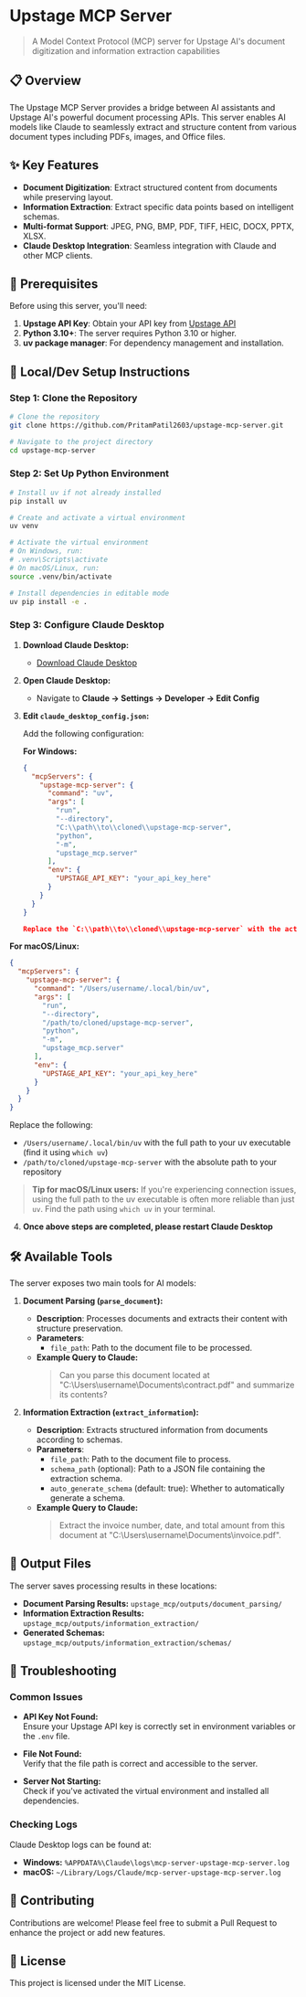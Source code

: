 # Upstage MCP Server

> A Model Context Protocol (MCP) server for Upstage AI's document digitization and information extraction capabilities

## 📋 Overview

The Upstage MCP Server provides a bridge between AI assistants and Upstage AI's powerful document processing APIs. This server enables AI models like Claude to seamlessly extract and structure content from various document types including PDFs, images, and Office files.

## ✨ Key Features

- **Document Digitization**: Extract structured content from documents while preserving layout.
- **Information Extraction**: Extract specific data points based on intelligent schemas.
- **Multi-format Support**: JPEG, PNG, BMP, PDF, TIFF, HEIC, DOCX, PPTX, XLSX.
- **Claude Desktop Integration**: Seamless integration with Claude and other MCP clients.

## 🔑 Prerequisites

Before using this server, you'll need:

1. **Upstage API Key**: Obtain your API key from [Upstage API](https://console.upstage.ai/api-keys?api=document-parsing)
2. **Python 3.10+**: The server requires Python 3.10 or higher.
3. **uv package manager**: For dependency management and installation.

## 🚀 Local/Dev Setup Instructions

### Step 1: Clone the Repository

```bash
# Clone the repository
git clone https://github.com/PritamPatil2603/upstage-mcp-server.git

# Navigate to the project directory
cd upstage-mcp-server
```

### Step 2: Set Up Python Environment

```bash
# Install uv if not already installed
pip install uv

# Create and activate a virtual environment
uv venv

# Activate the virtual environment
# On Windows, run:
# .venv\Scripts\activate
# On macOS/Linux, run:
source .venv/bin/activate

# Install dependencies in editable mode
uv pip install -e .
```

### Step 3: Configure Claude Desktop

1. **Download Claude Desktop:**
   - [Download Claude Desktop](https://claude.ai/download)

2. **Open Claude Desktop:**
   - Navigate to **Claude → Settings → Developer → Edit Config**


3. **Edit `claude_desktop_config.json`:**

   Add the following configuration:

   **For Windows:**
   ```json
   {
     "mcpServers": {
       "upstage-mcp-server": {
         "command": "uv",
         "args": [
           "run",
           "--directory",
           "C:\\path\\to\\cloned\\upstage-mcp-server",
           "python",
           "-m",
           "upstage_mcp.server"
         ],
         "env": {
           "UPSTAGE_API_KEY": "your_api_key_here"
         }
       }
     }
   }

   Replace the `C:\\path\\to\\cloned\\upstage-mcp-server` with the actual repository path on your system.

**For macOS/Linux:**
   ```json
   {
     "mcpServers": {
       "upstage-mcp-server": {
         "command": "/Users/username/.local/bin/uv",
         "args": [
           "run",
           "--directory",
           "/path/to/cloned/upstage-mcp-server",
           "python",
           "-m",
           "upstage_mcp.server"
         ],
         "env": {
           "UPSTAGE_API_KEY": "your_api_key_here"
         }
       }
     }
   }
   ```

   Replace the following:
   - `/Users/username/.local/bin/uv` with the full path to your uv executable (find it using `which uv`)
   - `/path/to/cloned/upstage-mcp-server` with the absolute path to your repository

   > **Tip for macOS/Linux users:** If you're experiencing connection issues, using the full path to the uv executable is often more reliable than just `uv`. Find the path using `which uv` in your terminal.

4. **Once above  steps are completed, please restart Claude Desktop**


## 🛠️ Available Tools

The server exposes two main tools for AI models:

1. **Document Parsing (`parse_document`):**
   - **Description**: Processes documents and extracts their content with structure preservation.
   - **Parameters**:
     - `file_path`: Path to the document file to be processed.
   - **Example Query to Claude:**
     > Can you parse this document located at "C:\Users\username\Documents\contract.pdf" and summarize its contents?

2. **Information Extraction (`extract_information`):**
   - **Description**: Extracts structured information from documents according to schemas.
   - **Parameters**:
     - `file_path`: Path to the document file to process.
     - `schema_path` (optional): Path to a JSON file containing the extraction schema.
     - `auto_generate_schema` (default: true): Whether to automatically generate a schema.
   - **Example Query to Claude:**
     > Extract the invoice number, date, and total amount from this document at "C:\Users\username\Documents\invoice.pdf".

## 📂 Output Files

The server saves processing results in these locations:

- **Document Parsing Results:** `upstage_mcp/outputs/document_parsing/`
- **Information Extraction Results:** `upstage_mcp/outputs/information_extraction/`
- **Generated Schemas:** `upstage_mcp/outputs/information_extraction/schemas/`

## 🔧 Troubleshooting

### Common Issues

- **API Key Not Found:**  
  Ensure your Upstage API key is correctly set in environment variables or the `.env` file.
  
- **File Not Found:**  
  Verify that the file path is correct and accessible to the server.
  
- **Server Not Starting:**  
  Check if you've activated the virtual environment and installed all dependencies.

### Checking Logs

Claude Desktop logs can be found at:

- **Windows:** `%APPDATA%\Claude\logs\mcp-server-upstage-mcp-server.log`
- **macOS:** `~/Library/Logs/Claude/mcp-server-upstage-mcp-server.log`

## 🤝 Contributing

Contributions are welcome! Please feel free to submit a Pull Request to enhance the project or add new features.

## 📄 License

This project is licensed under the MIT License.
